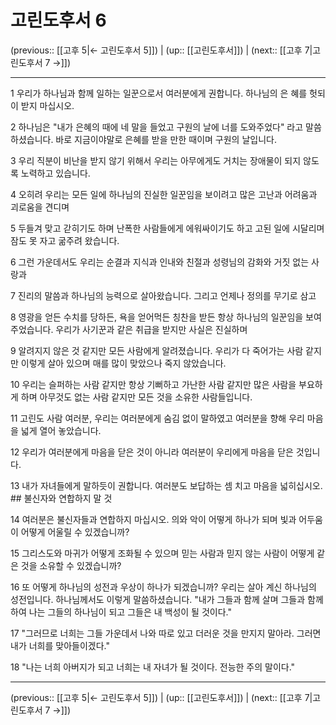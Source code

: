 # 고린도후서 6

(previous:: [[고후 5|← 고린도후서 5]]) | (up:: [[고린도후서]]) | (next:: [[고후 7|고린도후서 7 →]])

***




1 
우리가 하나님과 함께 일하는 일꾼으로서 여러분에게 권합니다. 하나님의 은 혜를 헛되이 받지 마십시오. 



2 
하나님은 "내가 은혜의 때에 네 말을 들었고 구원의 날에 너를 도와주었다" 라고 말씀하셨습니다. 바로 지금이야말로 은혜를 받을 만한 때이며 구원의 날입니다. 



3 
우리 직분이 비난을 받지 않기 위해서 우리는 아무에게도 거치는 장애물이 되지 않도록 노력하고 있습니다. 



4 
오히려 우리는 모든 일에 하나님의 진실한 일꾼임을 보이려고 많은 고난과 어려움과 괴로움을 견디며 



5 
두들겨 맞고 갇히기도 하며 난폭한 사람들에게 에워싸이기도 하고 고된 일에 시달리며 잠도 못 자고 굶주려 왔습니다. 



6 
그런 가운데서도 우리는 순결과 지식과 인내와 친절과 성령님의 감화와 거짓 없는 사랑과 



7 
진리의 말씀과 하나님의 능력으로 살아왔습니다. 그리고 언제나 정의를 무기로 삼고 



8 
영광을 얻든 수치를 당하든, 욕을 얻어먹든 칭찬을 받든 항상 하나님의 일꾼임을 보여 주었습니다. 우리가 사기꾼과 같은 취급을 받지만 사실은 진실하며 



9 
알려지지 않은 것 같지만 모든 사람에게 알려졌습니다. 우리가 다 죽어가는 사람 같지만 이렇게 살아 있으며 매를 많이 맞았으나 죽지 않았습니다. 



10 
우리는 슬퍼하는 사람 같지만 항상 기뻐하고 가난한 사람 같지만 많은 사람을 부요하게 하며 아무것도 없는 사람 같지만 모든 것을 소유한 사람들입니다. 



11 
고린도 사람 여러분, 우리는 여러분에게 숨김 없이 말하였고 여러분을 향해 우리 마음을 넓게 열어 놓았습니다. 



12 
우리가 여러분에게 마음을 닫은 것이 아니라 여러분이 우리에게 마음을 닫은 것입니다. 



13 
내가 자녀들에게 말하듯이 권합니다. 여러분도 보답하는 셈 치고 마음을 넓히십시오. ## 불신자와 연합하지 말 것 



14 
여러분은 불신자들과 연합하지 마십시오. 의와 악이 어떻게 하나가 되며 빛과 어두움이 어떻게 어울릴 수 있겠습니까? 



15 
그리스도와 마귀가 어떻게 조화될 수 있으며 믿는 사람과 믿지 않는 사람이 어떻게 같은 것을 소유할 수 있겠습니까? 



16 
또 어떻게 하나님의 성전과 우상이 하나가 되겠습니까? 우리는 살아 계신 하나님의 성전입니다. 하나님께서도 이렇게 말씀하셨습니다. "내가 그들과 함께 살며 그들과 함께하여 나는 그들의 하나님이 되고 그들은 내 백성이 될 것이다." 



17 
"그러므로 너희는 그들 가운데서 나와 따로 있고 더러운 것을 만지지 말아라. 그러면 내가 너희를 맞아들이겠다." 



18 
"나는 너희 아버지가 되고 너희는 내 자녀가 될 것이다. 전능한 주의 말이다."

***

(previous:: [[고후 5|← 고린도후서 5]]) | (up:: [[고린도후서]]) | (next:: [[고후 7|고린도후서 7 →]])
